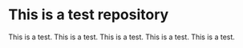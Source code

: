 # This is a test repository

This is a test. This is a test. This is a test. This is a test. This is a test.
